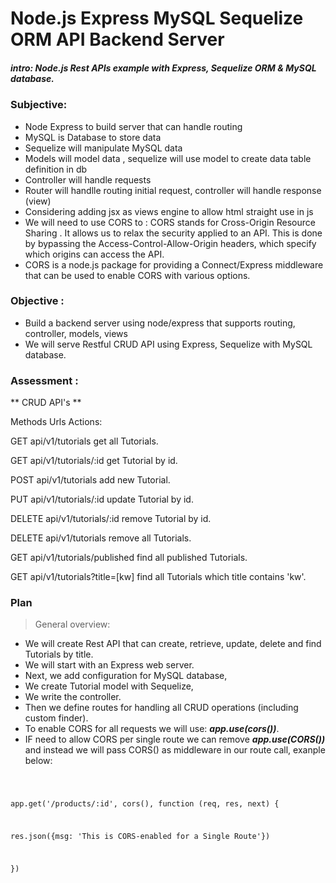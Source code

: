 # Node.js Express MySQL Sequelize ORM API Backend Server

##### intro: Node.js Rest APIs example with Express, Sequelize ORM & MySQL database.

### Subjective:

- Node Express to build server that can handle routing
- MySQL is Database to store data
- Sequelize will manipulate MySQL data
- Models will model data , sequelize will use model to create data table definition in db
- Controller will handle requests 
- Router will handlle routing initial request, controller will handle response (view)
- Considering adding jsx as views engine to allow html straight use in js
- We will need to use CORS to : CORS stands for Cross-Origin Resource Sharing . It allows us to relax the security applied to an API. This is done by bypassing the Access-Control-Allow-Origin headers, which specify which origins can access the API.  
- CORS is a node.js package for providing a Connect/Express middleware that can be used to enable CORS with various options.  


### Objective :
- Build a backend server using node/express that supports routing, controller, models, views
- We will serve Restful CRUD API using Express, Sequelize with MySQL database.

### Assessment :

** CRUD API's **

Methods	Urls	Actions:  

 GET	api/v1/tutorials	get all Tutorials.  
 
 GET	api/v1/tutorials/:id	get Tutorial by id.  
 
 POST	api/v1/tutorials	add new Tutorial.  
 
 PUT	api/v1/tutorials/:id	update Tutorial by id. 
 
 DELETE	api/v1/tutorials/:id	remove Tutorial by id.
 
 DELETE	api/v1/tutorials	remove all Tutorials.  
 
 GET	api/v1/tutorials/published	find all published Tutorials.  
 
 GET	api/v1/tutorials?title=[kw]	find all Tutorials which title contains 'kw'.  
 
### Plan

> General overview:

- We will create Rest API that can create, retrieve, update, delete and find Tutorials by title.
- We will start with an Express web server. 
- Next, we add configuration for MySQL database, 
- We create Tutorial model with Sequelize,
- We write the controller.
- Then we define routes for handling all CRUD operations (including custom finder).
- To enable CORS for all requests we will use:
***app.use(cors())***.   
- IF need to allow CORS per single route we can remove ***app.use(CORS())*** and instead we will pass CORS() as middleware in our route call, exanple below:  
   
<code>
 
app.get('/products/:id', cors(), function (req, res, next) { 
 
  res.json({msg: 'This is CORS-enabled for a Single Route'}) 
 
}) 
 
<code>

